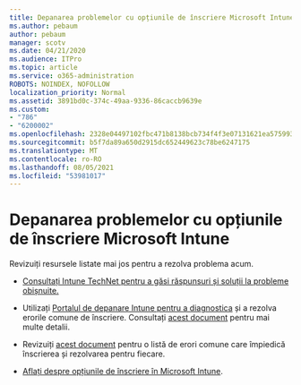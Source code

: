 ```yaml
---
title: Depanarea problemelor cu opțiunile de înscriere Microsoft Intune
ms.author: pebaum
author: pebaum
manager: scotv
ms.date: 04/21/2020
ms.audience: ITPro
ms.topic: article
ms.service: o365-administration
ROBOTS: NOINDEX, NOFOLLOW
localization_priority: Normal
ms.assetid: 3891bd0c-374c-49aa-9336-86caccb9639e
ms.custom:
- "786"
- "6200002"
ms.openlocfilehash: 2328e04497102fbc471b8138bcb734f4f3e07131621ea57599330ffdf545ab1d
ms.sourcegitcommit: b5f7da89a650d2915dc652449623c78be6247175
ms.translationtype: MT
ms.contentlocale: ro-RO
ms.lasthandoff: 08/05/2021
ms.locfileid: "53981017"
---
```

# <a name="troubleshoot-issues-with-enrollment-options-microsoft-intune"></a>Depanarea problemelor cu opțiunile de înscriere Microsoft Intune

Revizuiți resursele listate mai jos pentru a rezolva problema acum.
  
- [Consultați Intune TechNet pentru a găsi răspunsuri și soluții la probleme obișnuite.](https://social.technet.microsoft.com/Forums/home?category=microsoftintune&amp;filter=alltypes&amp;sort=lastpostdesc)

- Utilizați [Portalul de depanare Intune pentru a diagnostica](https://aka.ms/intunetroubleshooting) și a rezolva erorile comune de înscriere. Consultați [acest document](https://docs.microsoft.com/intune/help-desk-operators) pentru mai multe detalii.

- Revizuiți [acest document](https://docs.microsoft.com/troubleshoot/mem/intune/troubleshoot-device-enrollment-in-intune) pentru o listă de erori comune care împiedică înscrierea și rezolvarea pentru fiecare.

- [Aflați despre opțiunile de înscriere în Microsoft Intune](https://docs.microsoft.com/intune/enrollment-options).
